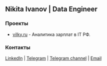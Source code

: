 ## Nikita Ivanov | Data Engineer

### Проекты
- [vilky.ru](https://vilky.ru) - Аналитика зарплат в IT РФ.

### Контакты
[LinkedIn](https://www.linkedin.com/in/nikita-ivanov-699102298) | [Telegram](https://t.me/Ironjoni) | [Telegram channel](https://t.me/joni_in_web) | [Email](mailto:nikita@example.com)
